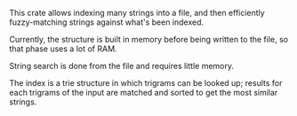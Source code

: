 This crate allows indexing many strings into a file, and then efficiently fuzzy-matching strings against what's been indexed.

Currently, the structure is built in memory before being written to the file, so that phase uses a lot of RAM.

String search is done from the file and requires little memory.

The index is a trie structure in which trigrams can be looked up; results for each trigrams of the input are matched and sorted to get the most similar strings.
